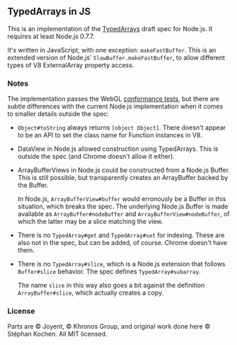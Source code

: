 ## TypedArrays in JS

This is an implementation of the [TypedArrays] draft spec for Node.js. It
requires at least Node.js 0.7.7.

It's written in JavaScript, with one exception: `makeFastBuffer`. This is an
extended version of Node.js' `SlowBuffer.makeFastBuffer`, to allow different
types of V8 ExternalArray property access.

### Notes

The implementation passes the WebGL [conformance tests], but there are subtle
differences with the current Node.js implementation when it comes to smaller
details outside the spec:

  - `Object#toString` always returns `[object Object]`. There doesn't appear to
    be an API to set the class name for Function instances in V8.

  - DataView in Node.js allowed construction using TypedArrays. This is outside
    the spec (and Chrome doesn't allow it either).

  - ArrayBufferViews in Node.js could be constructed from a Node.js Buffer. This
    is still possible, but transparently creates an ArrayBuffer backed by the
    Buffer.

    In Node.js, `ArrayBufferView#buffer` would erronously be a Buffer in this
    situation, which breaks the spec. The underlying Node.js Buffer is made
    available as `ArrayBuffer#nodeBuffer` and `ArrayBufferView#nodeBuffer`, of
    which the latter may be a slice matching the view.

  - There is no `TypedArray#get` and `TypedArray#set` for indexing. These are
    also not in the spec, but can be added, of course. Chrome doesn't have them.

  - There is no `TypedArray#slice`, which is a Node.js extension that follows
    `Buffer#slice` behavior. The spec defines `TypedArray#subarray`.
 
    The name `slice` in this way also goes a bit against the definition
    `ArrayBuffer#slice`, which actually creates a copy.

### License

Parts are © Joyent, © Khronos Group, and original work done here
© Stéphan Kochen. All MIT licensed.

 [TypedArrays]: http://www.khronos.org/registry/typedarray/specs/latest/
 [conformance tests]: https://cvs.khronos.org/svn/repos/registry/trunk/public/webgl/sdk/tests/conformance/typedarrays/
